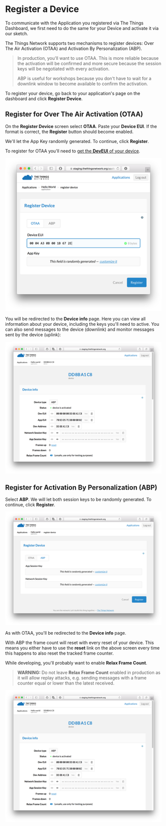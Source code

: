 # Register a Device

To communicate with the Application you registered via The Things Dashboard, we
first need to do the same for your Device and activate it via our sketch.

The Things Network supports two mechanisms to register devices: Over The Air 
Activation (OTAA) and Activation By Personalization (ABP).

> In production, you'll want to use OTAA. This is more reliable because the
activation will be confirmed and more secure because the session keys will
be negotiated with every activation.
> 
> ABP is useful for workshops because you
don't have to wait for a downlink window to become available to confirm the
activation.

To register your device, go back to your application's page on the dashboard
and click **Register Device**.

## Register for Over The Air Activation (OTAA)

On the **Register Device** screen select **OTAA**. Paste your **Device EUI**.
If the format is correct, the **Register** button should become enabled.

We'll let the App Key randomly generated. To continue, click **Register**.

To register for OTAA you'll need to <a href="#get-the-things-uno-deveui">get
the **DevEUI** of your device</a>.

![Register Device (OTAA)](/assets/register-device-otaa.png)

You will be redirected to the **Device info** page. Here you can view all
information about your device, including the keys you'll need to active.
You can also send messages to the device (downlink) and monitor messages
sent by the device (uplink):

![Device info (ABP)](/assets/device-info-abp.png)

## Register for Activation By Personalization (ABP)

Select **ABP**. We will let both session keys to be randomly generated.
To continue, click **Register**.

![Register Device (ABP)](/assets/register-device-abp.png)

As with OTAA, you'll be redirected to the **Device info** page.

With ABP the frame count will reset with every reset of your device. This means
you either have to use the **reset** link on the above screen every time this
happens to also reset the tracked frame counter.

While developing, you'll probably want to enable **Relax Frame Count**.

> **WARNING:** Do not leave **Relax Frame Count** enabled in production as it will allow replay attacks, e.g. sending messages with a frame counter equal or lower than the latest received.

![Device info (ABP)](/assets/device-info-abp.png)